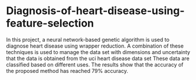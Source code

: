 # Diagnosis-of-heart-disease-using-feature-selection
 In this project, a neural network-based genetic algorithm is used to diagnose heart disease using wrapper reduction. A combination of these techniques is used to manage the data set with dimensions and uncertainty that the data is obtained from the uci heart disease data set These data are classified based on different uses. The results show that the accuracy of the proposed method has reached 79% accuracy.   
 
 
